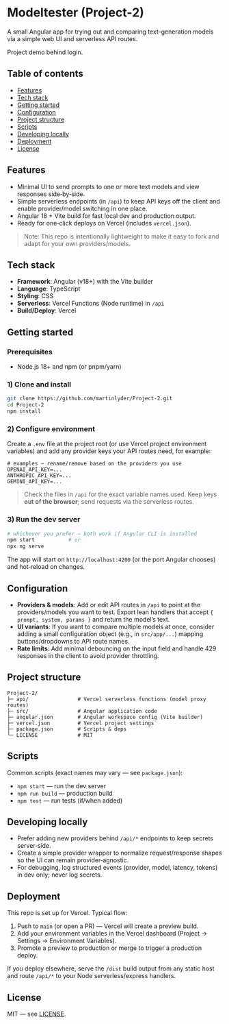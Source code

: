 # Modeltester (Project-2)

A small Angular app for trying out and comparing text-generation models via a simple web UI and serverless API routes.

Project demo behind login.

## Table of contents

* [Features](#features)
* [Tech stack](#tech-stack)
* [Getting started](#getting-started)
* [Configuration](#configuration)
* [Project structure](#project-structure)
* [Scripts](#scripts)
* [Developing locally](#developing-locally)
* [Deployment](#deployment)
* [License](#license)

## Features

* Minimal UI to send prompts to one or more text models and view responses side‑by‑side.
* Simple serverless endpoints (in `/api`) to keep API keys off the client and enable provider/model switching in one place.
* Angular 18 + Vite build for fast local dev and production output.
* Ready for one‑click deploys on Vercel (includes `vercel.json`).

> Note: This repo is intentionally lightweight to make it easy to fork and adapt for your own providers/models.

## Tech stack

* **Framework**: Angular (v18+) with the Vite builder
* **Language**: TypeScript
* **Styling**: CSS
* **Serverless**: Vercel Functions (Node runtime) in `/api`
* **Build/Deploy**: Vercel

## Getting started

### Prerequisites

* Node.js 18+ and npm (or pnpm/yarn)

### 1) Clone and install

```bash
git clone https://github.com/martinlyder/Project-2.git
cd Project-2
npm install
```

### 2) Configure environment

Create a `.env` file at the project root (or use Vercel project environment variables) and add any provider keys your API routes need, for example:

```
# examples — rename/remove based on the providers you use
OPENAI_API_KEY=...
ANTHROPIC_API_KEY=...
GEMINI_API_KEY=...
```

> Check the files in `/api` for the exact variable names used. Keep keys **out of the browser**; send requests via the serverless routes.

### 3) Run the dev server

```bash
# whichever you prefer — both work if Angular CLI is installed
npm start           # or
npx ng serve
```

The app will start on `http://localhost:4200` (or the port Angular chooses) and hot‑reload on changes.

## Configuration

* **Providers & models**: Add or edit API routes in `/api` to point at the providers/models you want to test. Export lean handlers that accept `{ prompt, system, params }` and return the model’s text.
* **UI variants**: If you want to compare multiple models at once, consider adding a small configuration object (e.g., in `src/app/...`) mapping buttons/dropdowns to API route names.
* **Rate limits**: Add minimal debouncing on the input field and handle 429 responses in the client to avoid provider throttling.

## Project structure

```
Project-2/
├─ api/                # Vercel serverless functions (model proxy routes)
├─ src/                # Angular application code
├─ angular.json        # Angular workspace config (Vite builder)
├─ vercel.json         # Vercel project settings
├─ package.json        # Scripts & deps
└─ LICENSE             # MIT
```

## Scripts

Common scripts (exact names may vary — see `package.json`):

* `npm start` — run the dev server
* `npm run build` — production build
* `npm test` — run tests (if/when added)

## Developing locally

* Prefer adding new providers behind `/api/*` endpoints to keep secrets server‑side.
* Create a simple provider wrapper to normalize request/response shapes so the UI can remain provider‑agnostic.
* For debugging, log structured events (provider, model, latency, tokens) in dev only; never log secrets.

## Deployment

This repo is set up for Vercel. Typical flow:

1. Push to `main` (or open a PR) — Vercel will create a preview build.
2. Add your environment variables in the Vercel dashboard (Project → Settings → Environment Variables).
3. Promote a preview to production or merge to trigger a production deploy.

If you deploy elsewhere, serve the `/dist` build output from any static host and route `/api/*` to your Node serverless/express handlers.

## License

MIT — see [LICENSE](LICENSE).
